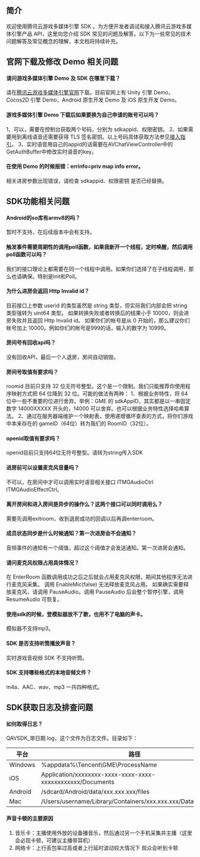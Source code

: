 ## 简介

欢迎使用腾讯云游戏多媒体引擎 SDK 。为方便开发者调试和接入腾讯云游戏多媒体引擎产品 API，这里向您介绍 SDK 常见的问题及解答。以下为一些常见的技术问题解答及常见概念的理解，本文档将持续补充。


## 官网下载及修改 Demo 相关问题 
#### 请问游戏多媒体引擎 Demo 及 SDK 在哪里下载？
请在[腾讯云游戏多媒体引擎官网](https://cloud.tencent.com/product/tmg?idx=1)下载。目前官网上有 Unity 引擎 Demo，Cocos2D 引擎 Demo，Android 原生开发 Demo 及 iOS 原生开发 Demo。

#### 游戏多媒体引擎 Demo 下载后如果要换为自己申请的账号可以吗？
1、可以，需要在控制台获取两个号码，分别为 sdkappid、权限密钥。
2、如果需要用到离线语音还需要获得 TLS 签名密钥。以上号码具体获取方法参见[接入指引](https://github.com/TencentMediaLab/GME/blob/master/GME%20Introduction.md)。
3、实时语音用自己的appid的话需要在AVChatViewController中的GetAuthBuffer中修改实时语音的key。


####  在使用 Demo 的时候报错：errinfo=priv map info error。
 相关进房参数出现错误，请检查 sdkappid、权限密钥 是否已经替换。


## SDK功能相关问题
####  Android的so库有armv8的吗？
 暂时不支持，在后续版本中会有支持。


####  触发事件需要周期性的调用poll函数，如果我新开一个线程，定时唤醒，然后调用poll函数可以吗？
 我们的接口理论上都需要在同一个线程中调用。如果你们选择了在子线程调用，那么也请确保。特别是Init和Poll。

####  为什么进房会返回 Http Invalid id？
 目前接口上参数 userid 的类型虽然是 string 类型，但实际我们内部会把 string 类型强转为 uint64 类型。 如果转换失败或者转换后的结果小于 10000，则会进房失败并且返回 Http Invalid id。
如果你们的帐号是从 0 开始的，那么建议你们帐号加上 10000。例如你们的帐号是999的话，输入的数字为 10999。

####  房间号有回收api吗？
 没有回收API，最后一个人退房，房间自动销毁。

####  房间号取值有要求吗？
 roomid 目前只支持 32 位无符号整型。这个是一个限制。我们只能推荐你使用程序映射方式把 64 位降到 32 位。可能的做法有两种：
1、根据业务特性，将 64 位中一些不重要的位进行舍弃。举例：GME 的 sdkAppID，其实都是以一串固定数字 14000XXXXX 开头的，14000 可以舍弃。也可以根据业务特性选择哈希算法。
2、通过在服务器端维护一个映射表，使用递增循环查表的方式，将你们游戏中本来存在的 gameID（64位）转为我们的 RoomID（32位）。

####  openid取值有要求吗？
 openid目前只支持64位无符号整型。请转为string传入SDK


####  进房前可以设置麦克风音量吗？
 不可以，在房间中才可以调用实时语音相关接口 ITMGAudioCtrl ITMGAudioEffectCtrl。

####  离开房间和进入房间是异步的操作么？这两个接口可以同时调用么？
 需要先调用exitroom，收到退房成功的回调以后再调enterroom。


####  成员状态同步是什么时候通知？第一次进房会不会通知？
 音频事件的通知有一个阈值，超过这个阈值才会发送通知。第一次进房会通知。

####  请问麦克风权限占用具体情况？
 在 EnterRoom 函数调用成功之后之后就会占用麦克风权限，期间其他程序无法进行麦克风采集。
调用 EnableMic(false) 无法释放麦克风占用。
如果确实需要释放麦克风，请调用 PauseAudio。调用 PauseAudio 后会整个暂停引擎，调用 ResumeAudio 可恢复。

####  使用sdk的时候，登模拟器放不了歌，也用不了电脑的声卡。
 模拟器不支持mp3。

####  SDK 是否支持听筒播放声音？
 实时游戏音视频 SDK 不支持听筒。

####  SDK 支持哪些格式的本地音频文件？
 m4a、AAC、wav、mp3 一共四种格式。




## SDK获取日志及排查问题
####  如何取得日志？
 QAVSDK_带日期.log，这个文件为日志文件。目录如下：

|平台     |路径        |
| ------------- |-------------|
|Windows 	|%appdata%\Tencent\GME\ProcessName|
|iOS    		|Application/xxxxxxxx-xxxx-xxxx-xxxx-xxxxxxxxxxxx/Documents|
|Android	|/sdcard/Android/data/xxx.xxx.xxx/files|
|Mac    		|/Users/username/Library/Containers/xxx.xxx.xxx/Data/Documents|

####  声音卡顿的主要原因
1. 音乐卡：主播使用外放的设备播音乐，然后通过另一个手机采集并主播（这里会必现卡顿，可建议主播带耳机）
2. 网络卡：上行丢包率过高或者上行延时波动较大情况下 观众会听到卡顿

















